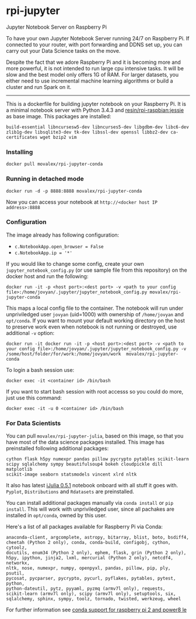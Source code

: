 # rpi-jupyter
Jupyter Notebook Server on Raspberry Pi

To have your own Jupyter Notebook Server running 24/7 on Raspberry Pi. If connected to your router, with port forwarding and DDNS set up, you can carry out your Data Science tasks on the move.

Despite the fact that we adore Raspberry Pi and it is becoming more and more powerful, it is not intended to run large cpu intensive tasks. It will be slow and the best model only offers 1G of RAM. For larger datasets, you either need to use incremental machine learning algorithms or build a cluster and run Spark on it. 

----------
This is a dockerfile for building jupyter notebook on your Raspberry Pi. It is a minimal notebook server with Python 3.4.3 and [resin/rpi-raspbian:jessie](https://hub.docker.com/r/resin/rpi-raspbian/) as base image. This packages are installed:

    build-essential libncursesw5-dev libncurses5-dev libgdbm-dev libc6-dev zlib1g-dev libsqlite3-dev tk-dev libssl-dev openssl libbz2-dev ca-certificates wget bzip2 vim

### Installing

    docker pull movalex/rpi-jupyter-conda

### Running in detached mode

    docker run -d -p 8888:8888 movalex/rpi-jupyter-conda 

Now you can access your notebook at `http://<docker host IP address>:8888`

### Configuration
The image already has following configuration:

* `c.NotebookApp.open_browser = False`
* `c.NotebookApp.ip = '*'`

If you would like to change some config, create your own `jupyter_notebook_config.py` (or use sample file from this repository) on the docker host and run the following:

    docker run -it -p <host port>:<dest port> -v <path to your config file>:/home/jovyan/.jupyter/jupyter_notebook_config.py movalex/rpi-jupyter-conda

This maps a local config file to the container. The notebook will run under unpriviledged user `jovyan` (uid=1000) with ownership of `/home/jovyan` and `opt/conda`. If you want to mount your default working directory on the host to preserve work even when notebook is not running or destroyed, use additional `-v` option:

    docker run -it docker run -it -p <host port>:<dest port> -v <path to your config file>:/home/jovyan/.jupyter/jupyter_notebook_config.py -v /some/host/folder/for/work:/home/jovyan/work  movalex/rpi-jupyter-conda

To login a bash session use:

    docker exec -it <container id> /bin/bash

If you want to start bash session with root accesss so you could do more, just use this command:

    docker exec -it -u 0 <container id> /bin/bash

### For Data Scientists
You can pull `movalex/rpi-jupyter-julia`, based on this image, so that you have most of the data science packages installed. This image has preinstalled following additional packages: 

    cython flask h5py numexpr pandas pillow pycrypto pytables scikit-learn 
    scipy sqlalchemy sympy beautifulsoup4 bokeh cloudpickle dill matplotlib
    scikit-image seaborn statsmodels vincent xlrd nltk

It also has latest [iJulia 0.5.1](https://julialang.org/) notebook onboard with all stuff it goes with. `Pyplot`, `Distributions` and `Rdatasets` are preinstalled.

You can install additional packages manually via `conda install` or `pip install`. This will work with unpriviledged user, since all pachakes are installed in `opt/conda`, owned by this user.

Here's a list of all packages available for Raspberry Pi via Conda:
    
    anaconda-client, argcomplete, astropy, bitarray, blist, boto, bsdiff4,
    cheetah (Python 2 only), conda, conda-build, configobj, cython, cytoolz,
    docutils, enum34 (Python 2 only), ephem, flask, grin (Python 2 only),
    h5py, ipython, jinja2, lxml, mercurial (Python 2 only), netcdf4, networkx,
    nltk, nose, numexpr, numpy, openpyxl, pandas, pillow, pip, ply, psutil,
    pycosat, pycparser, pycrypto, pycurl, pyflakes, pytables, pytest, python,
    python-dateutil, pytz, pyyaml, pyzmq (armv7l only), requests,
    scikit-learn (armv7l only), scipy (armv7l only), setuptools, six,
    sqlalchemy, sphinx, sympy, toolz, tornado, twisted, werkzeug, wheel

For further information see [conda support for raspberry pi 2 and power8 le](https://www.continuum.io/content/conda-support-raspberry-pi-2-and-power8-le)
